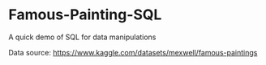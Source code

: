 # Famous-Painting-SQL
A quick demo of SQL for data manipulations


Data source: https://www.kaggle.com/datasets/mexwell/famous-paintings
